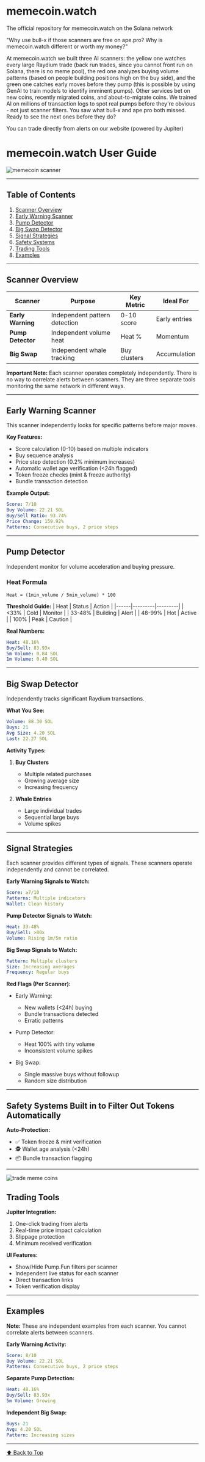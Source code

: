 # memecoin.watch
The official repository for memecoin.watch on the Solana network

"Why use bull-x if those scanners are free on ape.pro? Why is memecoin.watch different or worth my money?"

At memecoin.watch we built three AI scanners: the yellow one watches every large Raydium trade (back run trades, since you cannot front run on Solana, there is no meme pool), the red one analyzes buying volume patterns (based on people building positions high on the buy side), and the green one catches early moves before they pump (this is possible by using GenAI to train models to identify imminent pumps). Other services bet on new coins, recently migrated coins, and about-to-migrate coins. We trained AI on millions of transaction logs to spot real pumps before they're obvious - not just scanner filters. You saw what bull-x and ape.pro both missed. Ready to see the next ones before they do?

You can trade directly from alerts on our website (powered by Jupiter)

# memecoin.watch User Guide
![memecoin scanner](https://github.com/user-attachments/assets/b3a83299-736f-4ff4-8ba6-02cf8206ae2c)

---
## Table of Contents  
1. [Scanner Overview](#scanner-overview)  
2. [Early Warning Scanner](#early-warning-scanner)  
3. [Pump Detector](#pump-detector)  
4. [Big Swap Detector](#big-swap-detector)  
5. [Signal Strategies](#signal-strategies)  
6. [Safety Systems](#safety-systems)  
7. [Trading Tools](#trading-tools)  
8. [Examples](#examples)  

---
## Scanner Overview 
| Scanner | Purpose | Key Metric | Ideal For |
|---------|---------|------------|-----------|
| **Early Warning** | Independent pattern detection | 0-10 score | Early entries |
| **Pump Detector** | Independent volume heat | Heat % | Momentum |
| **Big Swap** | Independent whale tracking | Buy clusters | Accumulation |

**Important Note:** Each scanner operates completely independently. There is no way to correlate alerts between scanners. They are three separate tools monitoring the same network in different ways.

---
## Early Warning Scanner
This scanner independently looks for specific patterns before major moves.

**Key Features:**
- Score calculation (0-10) based on multiple indicators
- Buy sequence analysis
- Price step detection (0.2% minimum increases)
- Automatic wallet age verification (<24h flagged)
- Token freeze checks (mint & freeze authority)
- Bundle transaction detection

**Example Output:**
```yaml
Score: 7/10
Buy Volume: 22.21 SOL
Buy/Sell Ratio: 93.74%
Price Change: 159.92%
Patterns: Consecutive buys, 2 price steps
```

---
## Pump Detector
Independent monitor for volume acceleration and buying pressure.

### Heat Formula  
`Heat = (1min_volume / 5min_volume) * 100`

**Threshold Guide:**
| Heat | Status | Action |
|------|---------|---------|
| <33% | Cold | Monitor |
| 33-48% | Building | Alert |
| 48-99% | Hot | Active |
| 100% | Peak | Caution |

**Real Numbers:**
```yaml
Heat: 48.16%
Buy/Sell: 83.93x
5m Volume: 0.84 SOL
1m Volume: 0.40 SOL
```

---
## Big Swap Detector
Independently tracks significant Raydium transactions.

**What You See:**
```yaml
Volume: 88.30 SOL
Buys: 21
Avg Size: 4.20 SOL
Last: 22.27 SOL
```

**Activity Types:**
1. **Buy Clusters**
   - Multiple related purchases
   - Growing average size
   - Increasing frequency

2. **Whale Entries**
   - Large individual trades
   - Sequential large buys
   - Volume spikes

---

## Signal Strategies
Each scanner provides different types of signals. These scanners operate independently and cannot be correlated.

**Early Warning Signals to Watch:**
```yaml
Score: ≥7/10
Patterns: Multiple indicators
Wallet: Clean history
```

**Pump Detector Signals to Watch:**
```yaml
Heat: 33-48%
Buy/Sell: >80x
Volume: Rising 1m/5m ratio
```

**Big Swap Signals to Watch:**
```yaml
Pattern: Multiple clusters
Size: Increasing averages
Frequency: Regular buys
```

**Red Flags (Per Scanner):**
- Early Warning:
  - New wallets (<24h) buying
  - Bundle transactions detected
  - Erratic patterns

- Pump Detector:
  - Heat 100% with tiny volume
  - Inconsistent volume spikes

- Big Swap:
  - Single massive buys without followup
  - Random size distribution

---
## Safety Systems Built in to Filter Out Tokens Automatically
**Auto-Protection:**
- ✅ Token freeze & mint verification
- 🕵️ Wallet age analysis (<24h)
- 📦 Bundle transaction flagging

---
![trade meme coins](https://github.com/user-attachments/assets/a5dd1501-dd8d-42de-8ffd-65cc4035667f)

## Trading Tools
**Jupiter Integration:**
1. One-click trading from alerts
2. Real-time price impact calculation
3. Slippage protection
4. Minimum received verification

**UI Features:**
- Show/Hide Pump.Fun filters per scanner
- Independent live status for each scanner
- Direct transaction links
- Token verification display

---
## Examples
**Note:** These are independent examples from each scanner. You cannot correlate alerts between scanners.

**Early Warning Activity:**
```yaml
Score: 8/10
Buy Volume: 22.21 SOL
Patterns: Consecutive buys, 2 price steps
```

**Separate Pump Detection:**
```yaml
Heat: 48.16%
Buy/Sell: 83.93x
5m Volume: Growing
```

**Independent Big Swap:**
```yaml
Buys: 21
Avg: 4.20 SOL
Pattern: Increasing sizes
```

---
[⬆ Back to Top](#memecoinwatch-user-guide)
